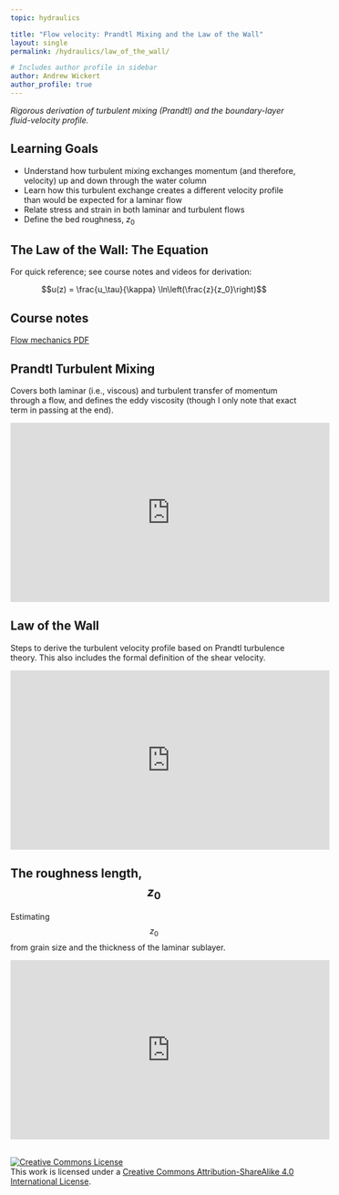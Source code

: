 ```yaml
---
topic: hydraulics

title: "Flow velocity: Prandtl Mixing and the Law of the Wall"
layout: single
permalink: /hydraulics/law_of_the_wall/

# Includes author profile in sidebar
author: Andrew Wickert
author_profile: true
---
```


*Rigorous derivation of turbulent mixing (Prandtl) and the boundary-layer fluid-velocity profile.*

## Learning Goals

* Understand how turbulent mixing exchanges momentum (and therefore, velocity) up and down through the water column
* Learn how this turbulent exchange creates a different velocity profile than would be expected for a laminar flow
* Relate stress and strain in both laminar and turbulent flows
* Define the bed roughness, $z_0$

## The Law of the Wall: The Equation

For quick reference; see course notes and videos for derivation:

$$u(z) = \frac{u_\tau}{\kappa} \ln\left(\frac{z}{z_0}\right)$$

## Course notes

[Flow mechanics PDF](/assets/notes/05_Flow.pdf)

## Prandtl Turbulent Mixing

Covers both laminar (i.e., viscous) and turbulent transfer of momentum through a flow, and defines the eddy viscosity (though I only note that exact term in passing at the end).

<iframe width="560" height="315" src="https://www.youtube.com/embed/yjr2LlPKoXU" frameborder="0" allow="accelerometer; autoplay; clipboard-write; encrypted-media; gyroscope; picture-in-picture" allowfullscreen></iframe>

## Law of the Wall

Steps to derive the turbulent velocity profile based on Prandtl turbulence theory. This also includes the formal definition of the shear velocity.

<iframe width="560" height="315" src="https://www.youtube.com/embed/Jz5kP36kOmI" frameborder="0" allow="accelerometer; autoplay; clipboard-write; encrypted-media; gyroscope; picture-in-picture" allowfullscreen></iframe>

## The roughness length, $$z_0$$

Estimating $$z_0$$ from grain size and the thickness of the laminar sublayer.

<iframe width="560" height="315" src="https://www.youtube.com/embed/Sf2E5qBWN6E" frameborder="0" allow="accelerometer; autoplay; clipboard-write; encrypted-media; gyroscope; picture-in-picture" allowfullscreen></iframe>

<br/>
<br/>

<a rel="license" href="http://creativecommons.org/licenses/by-sa/4.0/"><img alt="Creative Commons License" style="border-width:0" src="https://i.creativecommons.org/l/by-sa/4.0/88x31.png" /></a><br />This work is licensed under a <a rel="license" href="http://creativecommons.org/licenses/by-sa/4.0/">Creative Commons Attribution-ShareAlike 4.0 International License</a>.
